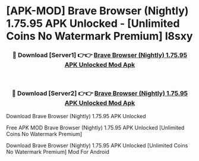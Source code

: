 # [APK-MOD] Brave Browser (Nightly) 1.75.95 APK Unlocked - [Unlimited Coins No Watermark Premium] l8sxy



<div align="center">
<h3>🔴 Download [Server1] 👉👉 <a href="https://momento.my/?title=Brave_Browser_(Nightly)_1.75.95_APK_Unlocked">Brave Browser (Nightly) 1.75.95 APK Unlocked Mod Apk</a></h3><br>

<h3>🔴 Download [Server2] 👉👉 <a href="https://momento.my/?title=Brave_Browser_(Nightly)_1.75.95_APK_Unlocked">Brave Browser (Nightly) 1.75.95 APK Unlocked Mod Apk</a></h3>
</div>



Download Brave Browser (Nightly) 1.75.95 APK Unlocked 

Free APK MOD Brave Browser (Nightly) 1.75.95 APK Unlocked [Unlimited Coins No Watermark Premium]

Download Brave Browser (Nightly) 1.75.95 APK Unlocked [Unlimited Coins No Watermark Premium] Mod For Android
